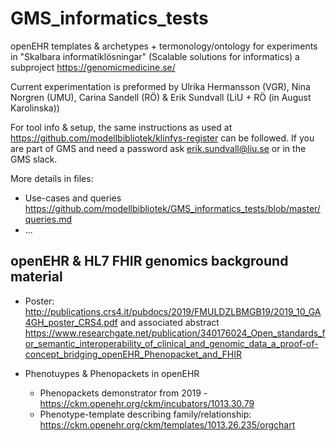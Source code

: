 # GMS_informatics_tests

openEHR templates & archetypes + termonology/ontology for experiments in "Skalbara informatiklösningar" (Scalable solutions for informatics) a subproject https://genomicmedicine.se/

Current experimentation is preformed by Ulrika Hermansson (VGR), Nina Norgren (UMU), Carina Sandell (RÖ) & Erik Sundvall (LiU + RÖ (in August Karolinska))

For tool info & setup, the same instructions as used at https://github.com/modellbibliotek/klinfys-register can be followed. If you are part of GMS and need a password ask erik.sundvall@liu.se or in the GMS slack.

More details in files:
* Use-cases and queries https://github.com/modellbibliotek/GMS_informatics_tests/blob/master/queries.md
* ...

## openEHR & HL7 FHIR genomics background material

* Poster: http://publications.crs4.it/pubdocs/2019/FMULDZLBMGB19/2019_10_GA4GH_poster_CRS4.pdf and associated abstract https://www.researchgate.net/publication/340176024_Open_standards_for_semantic_interoperability_of_clinical_and_genomic_data_a_proof-of-concept_bridging_openEHR_Phenopacket_and_FHIR

* Phenotuypes & Phenopackets in openEHR
    * Phenopackets demonstrator from 2019 - https://ckm.openehr.org/ckm/incubators/1013.30.79 
    * Phenotype-template describing family/relationship: https://ckm.openehr.org/ckm/templates/1013.26.235/orgchart
